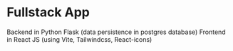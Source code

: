 # Fullstack App
Backend in Python Flask (data persistence in postgres database)
Frontend in React JS (using Vite, Tailwindcss, React-icons)
